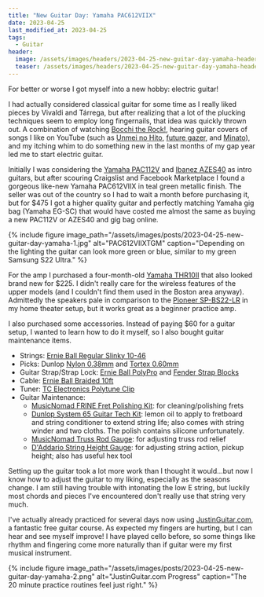 ```yaml
---
title: "New Guitar Day: Yamaha PAC612VIIX"
date: 2023-04-25
last_modified_at: 2023-04-25
tags:
  - Guitar
header:
  image: /assets/images/headers/2023-04-25-new-guitar-day-yamaha-header.jpg
  teaser: /assets/images/headers/2023-04-25-new-guitar-day-yamaha-header.jpg
---
```


For better or worse I got myself into a new hobby: electric guitar!

I had actually considered classical guitar for some time as I really liked pieces by Vivaldi and Tárrega, but after realizing that a lot of the plucking techniques seem to employ long fingernails, that idea was quickly thrown out. A combination of watching [Bocchi the Rock!](https://myanimelist.net/anime/47917/Bocchi_the_Rock), hearing guitar covers of songs I like on YouTube (such as [Unmei no Hito](https://www.youtube.com/watch?v=I_s_0_5N43Q), [future gazer](https://www.youtube.com/watch?v=L3kbIr_h8Xo), and [Minato](https://www.youtube.com/watch?v=sKpE2U0kxMc)), and my itching whim to do something new in the last months of my gap year led me to start electric guitar.

Initially I was considering the [Yamaha PAC112V](https://usa.yamaha.com/products/musical_instruments/guitars_basses/el_guitars/pacifica/pac_100.html) and [Ibanez AZES40](https://www.ibanez.com/usa/products/detail/azes40_1p_01.html) as intro guitars, but after scouring Craigslist and Facebook Marketplace I found a gorgeous like-new Yamaha PAC612VIIX in teal green metallic finish. The seller was out of the country so I had to wait a month before purchasing it, but for $475 I got a higher quality guitar and perfectly matching Yamaha gig bag (Yamaha EG-SC) that would have costed me almost the same as buying a new PAC112V or AZES40 and gig bag online.

{% include figure image_path="/assets/images/posts/2023-04-25-new-guitar-day-yamaha-1.jpg" alt="PAC612VIIXTGM" caption="Depending on the lighting the guitar can look more green or blue, similar to my green Samsung S22 Ultra." %}

For the amp I purchased a four-month-old [Yamaha THR10II](https://usa.yamaha.com/products/musical_instruments/guitars_basses/amps_accessories/thr-ii/index.html) that also looked brand new for $225. I didn't really care for the wireless features of the upper models (and I couldn't find them used in the Boston area anyway). Admittedly the speakers pale in comparison to the [Pioneer SP-BS22-LR](https://www.pioneerhomeusa.com/product/sp-bs22-lr/) in my home theater setup, but it works great as a beginner practice amp.

I also purchased some accessories. Instead of paying $60 for a guitar setup, I wanted to learn how to do it myself, so I also bought guitar maintenance items.

* Strings: [Ernie Ball Regular Slinky 10-46](https://www.ernieball.com/guitar-strings/electric-guitar-strings/slinky-nickel-wound-electric-guitar-strings/6-string#P02221)
* Picks: Dunlop [Nylon 0.38mm](https://www.jimdunlop.com/nylon-standard-pick-38mm/) and [Tortex 0.60mm](https://www.jimdunlop.com/tortex-standard-pick-60mm/)
* Guitar Strap/Strap Lock: [Ernie Ball PolyPro](https://www.ernieball.com/guitar-accessories/guitar-straps/polypro-guitar-straps#P04037) and [Fender Strap Blocks](https://www.fender.com/en-US/parts/strap-locks-buttons/fender-strap-blocks/0990819000.html)
* Cable: [Ernie Ball Braided 10ft](https://www.ernieball.com/guitar-accessories/instrument-cables/braided-cables#P06081)
* Tuner: [TC Electronics Polytune Clip](https://www.tcelectronic.com/product.html?modelCode=P0DFU)
* Guitar Maintenance:
    * [MusicNomad FRINE Fret Polishing Kit](https://www.musicnomadcare.com/Products/FRINE-Fret-Polishing-Kit/): for cleaning/polishing frets
    * [Dunlop System 65 Guitar Tech Kit](https://www.jimdunlop.com/44616504001-formula-65-care-products/): lemon oil to apply to fretboard and string conditioner to extend string life; also comes with string winder and two cloths. The polish contains silicone unfortunately.
    * [MusicNomad Truss Rod Gauge](https://www.musicnomadcare.com/Products/Truss-Rod-Gauge): for adjusting truss rod relief
    * [D'Addario String Height Gauge](https://www.daddario.com/products/accessories/care-maintenance-tools/restring-tools/string-height-gauge/): for adjusting string action, pickup height; also has useful hex tool

Setting up the guitar took a lot more work than I thought it would...but now I know how to adjust the guitar to my liking, especially as the seasons change. I am still having trouble with intonating the low E string, but luckily most chords and pieces I've encountered don't really use that string very much.

I've actually already practiced for several days now using [JustinGuitar.com](https://justinguitar.com/), a fantastic free guitar course. As expected my fingers are hurting, but I can hear and see myself improve! I have played cello before, so some things like rhythm and fingering come more naturally than if guitar were my first musical instrument.

{% include figure image_path="/assets/images/posts/2023-04-25-new-guitar-day-yamaha-2.png" alt="JustinGuitar.com Progress" caption="The 20 minute practice routines feel just right." %}

